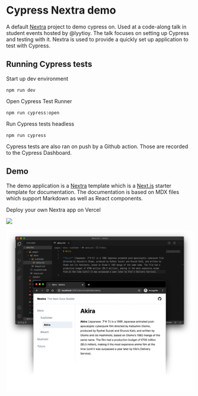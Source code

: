 # Cypress Nextra demo

A default [Nextra](https://nextra.vercel.app/) project to demo cypress on. Used at a code-along talk in student events hosted by @lyytioy.
The talk focuses on setting up Cypress and testing with it. Nextra is used to provide a quickly set up application to test with Cypress.

## Running Cypress tests

Start up dev environment
```
npm run dev
```

Open Cypress Test Runner
```
npm run cypress:open
```

Run Cypress tests headless
```
npm run cypress
```

Cypress tests are also ran on push by a Github action. Those are recorded to the Cypress Dashboard.

## Demo
The demo application is a [Nextra](https://nextra.vercel.app/) template which is a [Next.js](https://nextjs.org/) starter template for documentation. The documentation is based on MDX files which support Markdown as well as React components.

Deploy your own Nextra app on Vercel

[![](https://vercel.com/button)](https://vercel.com/import/git?s=https%3A%2F%2Fgithub.com%2Fshuding%2Fnextra&c=1)



![](/public/demo.png)
